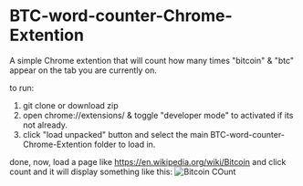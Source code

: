 # BTC-word-counter-Chrome-Extention
A simple Chrome extention that will count how many times "bitcoin" &amp; "btc" appear on the tab you are currently on.

to run:
1) git clone or download zip
2) open chrome://extensions/ & toggle "developer mode" to activated if its not already.
3) click "load unpacked" button and select the main BTC-word-counter-Chrome-Extention folder to load in.

done, now, load a page like https://en.wikipedia.org/wiki/Bitcoin
and click count and it will display something like this:
![Bitcoin COunt](https://media.discordapp.net/attachments/680526688223887439/717762101556543568/unknown.png?width=400&height=225)
